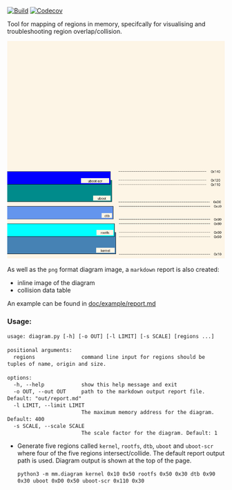 [![Build](https://github.com/cracked-machine/mmdiagram/actions/workflows/python-app.yml/badge.svg)](https://github.com/cracked-machine/mmdiagram/actions/workflows/python-app.yml)
[![Codecov](https://img.shields.io/codecov/c/github/cracked-machine/mmdiagram)](https://app.codecov.io/gh/cracked-machine/mmdiagram)

Tool for mapping of regions in memory, specifcally for visualising and troubleshooting region overlap/collision.

![](doc/example/report.png)

As well as the `png` format diagram image, a `markdown` report is also created:
- inline image of the diagram
- collision data table

An example can be found in [doc/example/report.md](doc/example/report.md)

### Usage:

```
usage: diagram.py [-h] [-o OUT] [-l LIMIT] [-s SCALE] [regions ...]

positional arguments:
  regions               command line input for regions should be tuples of name, origin and size.

options:
  -h, --help            show this help message and exit
  -o OUT, --out OUT     path to the markdown output report file. Default: "out/report.md"
  -l LIMIT, --limit LIMIT
                        The maximum memory address for the diagram. Default: 400
  -s SCALE, --scale SCALE
                        The scale factor for the diagram. Default: 1
```

- Generate five regions called `kernel`, `rootfs`, `dtb`, `uboot` and `uboot-scr` where four of the five regions intersect/collide. The default report output path is used. Diagram output is shown at the top of the page.

    ```
    python3 -m mm.diagram kernel 0x10 0x50 rootfs 0x50 0x30 dtb 0x90 0x30 uboot 0xD0 0x50 uboot-scr 0x110 0x30
    ```




